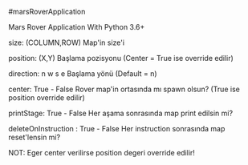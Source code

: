 #marsRoverApplication

Mars Rover Application With Python 3.6+

size: (COLUMN,ROW) Map'in size'i

position: (X,Y) Başlama pozisyonu (Center = True ise override edilir)

direction: n w s e Başlama yönü (Default = n)

center: True - False Rover map'in ortasında mı spawn olsun? (True ise position override edilir)

printStage: True - False Her aşama sonrasında map print edilsin mi?

deleteOnInstruction : True - False Her instruction sonrasında map reset'lensin mi?

NOT: Eger center verilirse position degeri override edilir!
